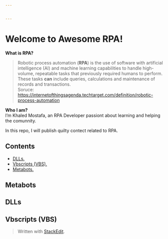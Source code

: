 ```yaml
---


---
```


<h1 id="welcome-to-awesome-rpa">Welcome to Awesome RPA!</h1>
<p><strong>What is RPA?</strong></p>
<blockquote>
<p>Robotic process automation (<strong>RPA</strong>) is the use of software with artificial intelligence (AI) and machine learning capabilities to handle high-volume, repeatable tasks that previously required humans to perform. These tasks  <strong>can</strong>  include queries, calculations and maintenance of records and transactions.<br>
Soruce: <a href="https://internetofthingsagenda.techtarget.com/definition/robotic-process-automation">https://internetofthingsagenda.techtarget.com/definition/robotic-process-automation</a></p>
</blockquote>
<p><strong>Who I am?</strong><br>
I’m Khaled Mostafa, an RPA Developer passiont about learning and helping the comunnity.</p>
<p>In this repo, I will publish quilty contect related to RPA.</p>
<h2 id="contents">Contents</h2>
<ul>
<li><a href="https://github.com/KhaledMostafaME/awesome-rpa#dlls">DLLs.</a></li>
<li><a href="https://github.com/KhaledMostafaME/awesome-rpa#vbscripts-(vbs)">Vbscripts (VBS).</a></li>
<li><a href="https://github.com/KhaledMostafaME/awesome-rpa#metabots">Metabots.</a></li>
</ul>
<h2 id="metabots">Metabots</h2>
<h2 id="dlls">DLLs</h2>
<h2 id="vbscripts-vbs">Vbscripts (VBS)</h2>
<blockquote>
<p>Written with <a href="https://stackedit.io/">StackEdit</a>.</p>
</blockquote>

